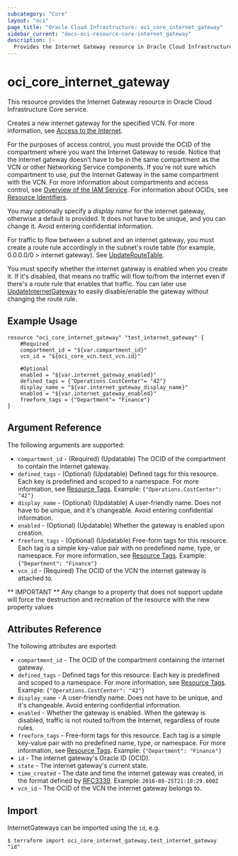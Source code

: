 ```yaml
---
subcategory: "Core"
layout: "oci"
page_title: "Oracle Cloud Infrastructure: oci_core_internet_gateway"
sidebar_current: "docs-oci-resource-core-internet_gateway"
description: |-
  Provides the Internet Gateway resource in Oracle Cloud Infrastructure Core service
---
```


# oci_core_internet_gateway
This resource provides the Internet Gateway resource in Oracle Cloud Infrastructure Core service.

Creates a new internet gateway for the specified VCN. For more information, see
[Access to the Internet](https://docs.cloud.oracle.com/iaas/Content/Network/Tasks/managingIGs.htm).

For the purposes of access control, you must provide the OCID of the compartment where you want the Internet
Gateway to reside. Notice that the internet gateway doesn't have to be in the same compartment as the VCN or
other Networking Service components. If you're not sure which compartment to use, put the Internet
Gateway in the same compartment with the VCN. For more information about compartments and access control, see
[Overview of the IAM Service](https://docs.cloud.oracle.com/iaas/Content/Identity/Concepts/overview.htm). For information about OCIDs, see
[Resource Identifiers](https://docs.cloud.oracle.com/iaas/Content/General/Concepts/identifiers.htm).

You may optionally specify a *display name* for the internet gateway, otherwise a default is provided. It
does not have to be unique, and you can change it. Avoid entering confidential information.

For traffic to flow between a subnet and an internet gateway, you must create a route rule accordingly in
the subnet's route table (for example, 0.0.0.0/0 > internet gateway). See
[UpdateRouteTable](https://docs.cloud.oracle.com/iaas/api/#/en/iaas/20160918/RouteTable/UpdateRouteTable).

You must specify whether the internet gateway is enabled when you create it. If it's disabled, that means no
traffic will flow to/from the internet even if there's a route rule that enables that traffic. You can later
use [UpdateInternetGateway](https://docs.cloud.oracle.com/iaas/api/#/en/iaas/20160918/InternetGateway/UpdateInternetGateway) to easily disable/enable
the gateway without changing the route rule.


## Example Usage

```hcl
resource "oci_core_internet_gateway" "test_internet_gateway" {
	#Required
	compartment_id = "${var.compartment_id}"
	vcn_id = "${oci_core_vcn.test_vcn.id}"

	#Optional
	enabled = "${var.internet_gateway_enabled}"
	defined_tags = {"Operations.CostCenter"= "42"}
	display_name = "${var.internet_gateway_display_name}"
	enabled = "${var.internet_gateway_enabled}"
	freeform_tags = {"Department"= "Finance"}
}
```

## Argument Reference

The following arguments are supported:

* `compartment_id` - (Required) (Updatable) The OCID of the compartment to contain the internet gateway.
* `defined_tags` - (Optional) (Updatable) Defined tags for this resource. Each key is predefined and scoped to a namespace. For more information, see [Resource Tags](https://docs.cloud.oracle.com/iaas/Content/General/Concepts/resourcetags.htm).  Example: `{"Operations.CostCenter": "42"}` 
* `display_name` - (Optional) (Updatable) A user-friendly name. Does not have to be unique, and it's changeable. Avoid entering confidential information.
* `enabled` - (Optional) (Updatable) Whether the gateway is enabled upon creation.
* `freeform_tags` - (Optional) (Updatable) Free-form tags for this resource. Each tag is a simple key-value pair with no predefined name, type, or namespace. For more information, see [Resource Tags](https://docs.cloud.oracle.com/iaas/Content/General/Concepts/resourcetags.htm).  Example: `{"Department": "Finance"}` 
* `vcn_id` - (Required) The OCID of the VCN the internet gateway is attached to.


** IMPORTANT **
Any change to a property that does not support update will force the destruction and recreation of the resource with the new property values

## Attributes Reference

The following attributes are exported:

* `compartment_id` - The OCID of the compartment containing the internet gateway.
* `defined_tags` - Defined tags for this resource. Each key is predefined and scoped to a namespace. For more information, see [Resource Tags](https://docs.cloud.oracle.com/iaas/Content/General/Concepts/resourcetags.htm).  Example: `{"Operations.CostCenter": "42"}` 
* `display_name` - A user-friendly name. Does not have to be unique, and it's changeable. Avoid entering confidential information. 
* `enabled` - Whether the gateway is enabled. When the gateway is disabled, traffic is not routed to/from the Internet, regardless of route rules. 
* `freeform_tags` - Free-form tags for this resource. Each tag is a simple key-value pair with no predefined name, type, or namespace. For more information, see [Resource Tags](https://docs.cloud.oracle.com/iaas/Content/General/Concepts/resourcetags.htm).  Example: `{"Department": "Finance"}` 
* `id` - The internet gateway's Oracle ID (OCID).
* `state` - The internet gateway's current state.
* `time_created` - The date and time the internet gateway was created, in the format defined by [RFC3339](https://tools.ietf.org/html/rfc3339).  Example: `2016-08-25T21:10:29.600Z` 
* `vcn_id` - The OCID of the VCN the internet gateway belongs to.

## Import

InternetGateways can be imported using the `id`, e.g.

```
$ terraform import oci_core_internet_gateway.test_internet_gateway "id"
```

